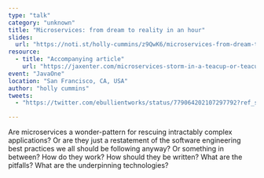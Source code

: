 ```yaml
---
type: "talk"
category: "unknown"
title: "Microservices: from dream to reality in an hour"
slides:
  url: "https://noti.st/holly-cummins/z9QwK6/microservices-from-dream-to-reality-in-an-hour"
resource:
  - title: "Accompanying article"
    url: "https://jaxenter.com/microservices-storm-in-a-teacup-or-teacups-in-a-storm-120388.html"
event: "JavaOne"
location: "San Francisco, CA, USA"
author: "holly cummins"
tweets:
  - "https://twitter.com/ebullientworks/status/779064202107297792?ref_src=twsrc%5Etfw"

---
```

Are microservices a wonder-pattern for rescuing intractably complex applications? Or are they just a restatement of the software engineering best practices we all should be following anyway? Or something in between?
How do they work? How should they be written? What are the pitfalls? What are the underpinning technologies?